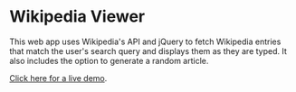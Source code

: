 # Wikipedia Viewer
This web app uses Wikipedia's API and jQuery to fetch Wikipedia entries that match the user's search query and displays them as they are typed. It also includes the option to generate a random article.

[Click here for a live demo](https://ryanlinde.com/wikipedia-viewer).
